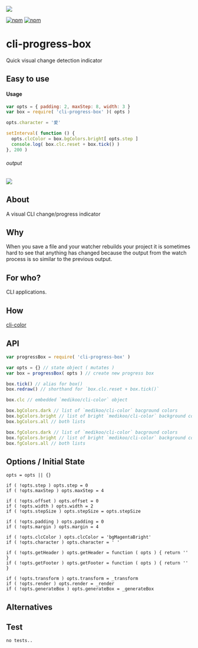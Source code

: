 ![](https://i.imgur.com/xFMQ3Y3.gif)

[![npm](https://img.shields.io/npm/v/cli-progress-box.svg?maxAge=3600&style=flat-square)](https://www.npmjs.com/package/cli-progress-box)
[![npm](https://img.shields.io/npm/l/cli-progress-box.svg?maxAge=3600&style=flat-square)](https://github.com/talmobi/cli-progress-box/blob/master/LICENSE)

# cli-progress-box
Quick visual change detection indicator

## Easy to use

#### Usage
```javascript
var opts = { padding: 2, maxStep: 8, width: 3 }
var box = require( 'cli-progress-box' )( opts )

opts.character = '愛'

setInterval( function () {
  opts.clcColor = box.bgColors.bright[ opts.step ]
  console.log( box.clc.reset + box.tick() )
}, 200 )
```

###### output
![](https://i.imgur.com/IsBnNfh.gif)

## About
A visual CLI change/progress indicator

## Why
When you save a file and your watcher rebuilds your project it is sometimes
hard to see that anything has changed because the output from the watch process is
so similar to the previous output.

## For who?
CLI applications.

## How
[cli-color](https://github.com/medikoo/cli-color)

## API
```javascript
var progressBox = require( 'cli-progress-box' )

var opts = {} // state object ( mutates )
var box = progressBox( opts ) // create new progress box

box.tick() // alias for box()
box.redraw() // shorthand for `box.clc.reset + box.tick()`

box.clc // embedded `medikoo/cli-color` object

box.bgColors.dark // list of `medikoo/cli-color` bacground colors
box.bgColors.bright // list of bright `medikoo/cli-color` background colors
box.bgColors.all // both lists

box.fgColors.dark // list of `medikoo/cli-color` bacground colors
box.fgColors.bright // list of bright `medikoo/cli-color` background colors
box.fgColors.all // both lists
```

## Options / Initial State
```
opts = opts || {}

if ( !opts.step ) opts.step = 0
if ( !opts.maxStep ) opts.maxStep = 4

if ( !opts.offset ) opts.offset = 0
if ( !opts.width ) opts.width = 2
if ( !opts.stepSize ) opts.stepSize = opts.stepSize

if ( !opts.padding ) opts.padding = 0
if ( !opts.margin ) opts.margin = 4

if ( !opts.clcColor ) opts.clcColor = 'bgMagentaBright'
if ( !opts.character ) opts.character = ' '

if ( !opts.getHeader ) opts.getHeader = function ( opts ) { return '' }
if ( !opts.getFooter ) opts.getFooter = function ( opts ) { return '' }

if ( !opts.transform ) opts.transform = _transform
if ( !opts.render ) opts.render = _render
if ( !opts.generateBox ) opts.generateBox = _generateBox
```

## Alternatives

## Test
```
no tests..
```
